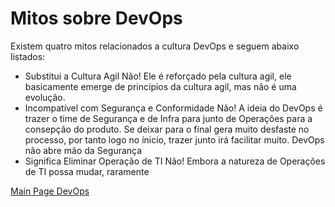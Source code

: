 # Mitos sobre DevOps
Existem quatro mitos relacionados a cultura DevOps e seguem abaixo listados:
* Substitui a Cultura Agil
Não! Ele é reforçado pela cultura agil, ele basicamente emerge de princípios da cultura agil, mas não é uma evolução.
* Incompatível com Segurança e Conformidade
Não! A ideia do DevOps é trazer o time de Segurança e de Infra para junto de Operações para a consepção do produto. Se deixar para o final gera muito desfaste no processo, por tanto logo no ínicio, trazer junto irá facilitar muito. DevOps não abre mão da Segurança
* Significa Eliminar Operação de TI
Não! Embora a natureza de Operações de TI possa mudar, raramente

[Main Page DevOps](https://github.com/OdairPanizziJunior/DevOps)
